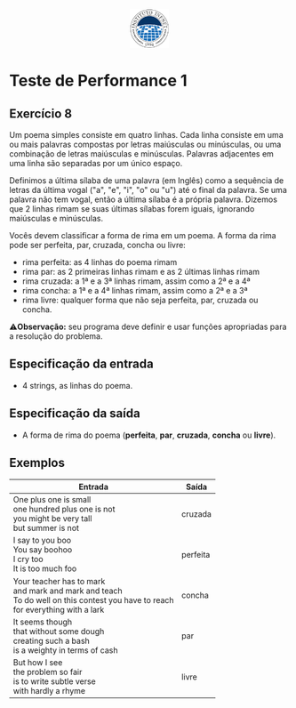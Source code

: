 <p align="center">
    <img src="assets/logo_infnet.png" width="70" height="70" />
</p>

# Teste de Performance 1

## Exercício 8

Um poema simples consiste em quatro linhas. Cada linha consiste em uma ou mais palavras compostas por letras maiúsculas ou minúsculas, ou uma combinação de letras maiúsculas e minúsculas. Palavras adjacentes em uma linha são separadas por um único espaço.

Definimos a última sílaba de uma palavra (em Inglês) como a sequência de letras da última vogal ("a", "e", "i", "o" ou "u") até o final da palavra. Se uma palavra não tem vogal, então a última sílaba é a própria palavra. Dizemos que 2 linhas rimam se suas últimas sílabas forem iguais, ignorando maiúsculas e minúsculas.

Vocês devem classificar a forma de rima em um poema. A forma da rima pode ser perfeita, par, cruzada, concha ou livre:

- rima perfeita: as 4 linhas do poema rimam
- rima par: as 2 primeiras linhas rimam e as 2 últimas linhas rimam
- rima cruzada: a 1ª e a 3ª linhas rimam, assim como a 2ª e a 4ª
- rima concha: a 1ª e a 4ª linhas rimam, assim como a 2ª e a 3ª
- rima livre: qualquer forma que não seja perfeita, par, cruzada ou concha.

⚠️**Observação:** seu programa deve definir e usar funções apropriadas para a resolução do problema.

## Especificação da entrada
- 4 strings, as linhas do poema.

## Especificação da saída
- A forma de rima do poema (**perfeita**, **par**, **cruzada**, **concha** ou **livre**).

## Exemplos
| Entrada | Saída |
| ----------- | ----------- |
| One plus one is small<br>one hundred plus one is not<br>you might be very tall<br>but summer is not | cruzada |
| I say to you boo<br>You say boohoo<br>I cry too<br>It is too much foo | perfeita |
| Your teacher has to mark<br>and mark and mark and teach<br>To do well on this contest you have to reach<br>for everything with a lark | concha |
| It seems though<br>that without some dough<br>creating such a bash<br>is a weighty in terms of cash | par |
| But how I see<br>the problem so fair<br>is to write subtle verse<br>with hardly a rhyme | livre |